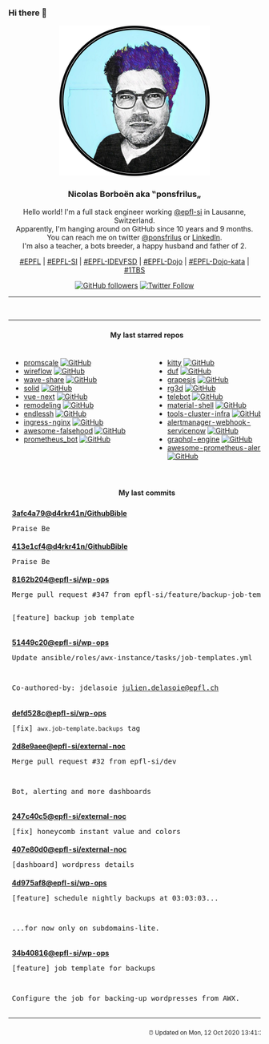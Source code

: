 ### Hi there 👋

<p align="center">
  <!-- use https://avatars3.githubusercontent.com/u/176002?v=4 for your default github picture -->
  <img src="https://raw.githubusercontent.com/ponsfrilus/ponsfrilus/master/img/ponsfrilus.png" title="Nicolas Borboën aka ‟ponsfrilus„" alt="Nicolas Borboën aka ‟ponsfrilus„" />
  <h3 align="center">
    Nicolas Borboën aka ‟ponsfrilus„
  </h3>
  <p align="center">
    Hello world! I'm a full stack engineer working <a href="https://github.com/epfl-si">@epfl-si</a> in Lausanne, Switzerland.
    <br />Apparently, I'm hanging around on GitHub since 10 years and 9 months.
    <br />You can reach me on twitter <a href="https://twitter.com/ponsfrilus">@ponsfrilus</a> or <a href="http://linkedin.com/in/nicolasborboen">LinkedIn</a>.
    <br />I'm also a teacher, a bots breeder, a happy husband and father of 2.
  </p>
  <p align="center">
    <a href="https://www.epfl.ch">#EPFL</a> | 
    <a href="https://github.com/epfl-si/">#EPFL-SI</a> | 
    <a href="https://github.com/epfl-idevfsd">#EPFL-IDEVFSD</a> | 
    <a href="https://github.com/topics/epfl-dojo">#EPFL-Dojo</a> | 
    <a href="https://github.com/topics/epfl-dojo-kata">#EPFL-Dojo-kata</a> | 
    <a href="https://en.wikipedia.org/wiki/Indentation_style#Variant:_1TBS_(OTBS)">#1TBS</a>
  </p>
  <p align="center">
    <a href="https://github.com/ponsfrilus"><img alt="GitHub followers" src="https://img.shields.io/github/followers/ponsfrilus?label=Follow%20me%20on%20github&style=social"></a>
    <a href="https://twitter.com/ponsfrilus"><img alt="Twitter Follow" src="https://img.shields.io/twitter/follow/ponsfrilus?label=follow%20me%20on%20twitter&style=social"></a>
  </p>
  </p><hr><table align="center">
<tr>
<td colspan="2" align="center"><h4>My last starred repos</h4></td>
</tr>
<tr>
<td valign="top">
<ul>
<li>
<a href="https://github.com/timescale/promscale" title="An open-source analytical platform for Prometheus metrics 🚀" target="_blank">promscale</a>&nbsp;<a href="https://github.com/timescale/promscale" title="An open-source analytical platform for Prometheus metrics 🚀" target="_blank"><img src="https://img.shields.io/github/stars/timescale/promscale?style=social" alt="GitHub"></a>
</li>
<li>
<a href="https://github.com/vanila-io/wireflow" title="Wireflow - user flow chart real-time collaborative tool" target="_blank">wireflow</a>&nbsp;<a href="https://github.com/vanila-io/wireflow" title="Wireflow - user flow chart real-time collaborative tool" target="_blank"><img src="https://img.shields.io/github/stars/vanila-io/wireflow?style=social" alt="GitHub"></a>
</li>
<li>
<a href="https://github.com/ggerganov/wave-share" title="Serverless, peer-to-peer, local file sharing through sound" target="_blank">wave-share</a>&nbsp;<a href="https://github.com/ggerganov/wave-share" title="Serverless, peer-to-peer, local file sharing through sound" target="_blank"><img src="https://img.shields.io/github/stars/ggerganov/wave-share?style=social" alt="GitHub"></a>
</li>
<li>
<a href="https://github.com/ryansolid/solid" title="A declarative, efficient, and flexible JavaScript library for building user interfaces." target="_blank">solid</a>&nbsp;<a href="https://github.com/ryansolid/solid" title="A declarative, efficient, and flexible JavaScript library for building user interfaces." target="_blank"><img src="https://img.shields.io/github/stars/ryansolid/solid?style=social" alt="GitHub"></a>
</li>
<li>
<a href="https://github.com/vuejs/vue-next" title="Repo for Vue 3.0" target="_blank">vue-next</a>&nbsp;<a href="https://github.com/vuejs/vue-next" title="Repo for Vue 3.0" target="_blank"><img src="https://img.shields.io/github/stars/vuejs/vue-next?style=social" alt="GitHub"></a>
</li>
<li>
<a href="https://github.com/WardCunningham/remodeling" title="The original wiki rewritten as a single page application" target="_blank">remodeling</a>&nbsp;<a href="https://github.com/WardCunningham/remodeling" title="The original wiki rewritten as a single page application" target="_blank"><img src="https://img.shields.io/github/stars/WardCunningham/remodeling?style=social" alt="GitHub"></a>
</li>
<li>
<a href="https://github.com/skeeto/endlessh" title="SSH tarpit that slowly sends an endless banner" target="_blank">endlessh</a>&nbsp;<a href="https://github.com/skeeto/endlessh" title="SSH tarpit that slowly sends an endless banner" target="_blank"><img src="https://img.shields.io/github/stars/skeeto/endlessh?style=social" alt="GitHub"></a>
</li>
<li>
<a href="https://github.com/kubernetes/ingress-nginx" title="NGINX Ingress Controller for Kubernetes" target="_blank">ingress-nginx</a>&nbsp;<a href="https://github.com/kubernetes/ingress-nginx" title="NGINX Ingress Controller for Kubernetes" target="_blank"><img src="https://img.shields.io/github/stars/kubernetes/ingress-nginx?style=social" alt="GitHub"></a>
</li>
<li>
<a href="https://github.com/kdeldycke/awesome-falsehood" title="😱 Falsehoods Programmers Believe in" target="_blank">awesome-falsehood</a>&nbsp;<a href="https://github.com/kdeldycke/awesome-falsehood" title="😱 Falsehoods Programmers Believe in" target="_blank"><img src="https://img.shields.io/github/stars/kdeldycke/awesome-falsehood?style=social" alt="GitHub"></a>
</li>
<li>
<a href="https://github.com/inCaller/prometheus_bot" title="Telegram bot for prometheus alerting" target="_blank">prometheus_bot</a>&nbsp;<a href="https://github.com/inCaller/prometheus_bot" title="Telegram bot for prometheus alerting" target="_blank"><img src="https://img.shields.io/github/stars/inCaller/prometheus_bot?style=social" alt="GitHub"></a>
</li>
</ul>
<img width="450" height="1" /></td>
<td valign="top">
<ul>
<li>
<a href="https://github.com/kovidgoyal/kitty" title="A cross-platform, fast, feature full, GPU based terminal emulator" target="_blank">kitty</a>&nbsp;<a href="https://github.com/kovidgoyal/kitty" title="A cross-platform, fast, feature full, GPU based terminal emulator" target="_blank"><img src="https://img.shields.io/github/stars/kovidgoyal/kitty?style=social" alt="GitHub"></a>
</li>
<li>
<a href="https://github.com/muesli/duf" title="Disk Usage/Free Utility" target="_blank">duf</a>&nbsp;<a href="https://github.com/muesli/duf" title="Disk Usage/Free Utility" target="_blank"><img src="https://img.shields.io/github/stars/muesli/duf?style=social" alt="GitHub"></a>
</li>
<li>
<a href="https://github.com/artf/grapesjs" title="Free and Open source Web Builder Framework. Next generation tool for building templates without coding" target="_blank">grapesjs</a>&nbsp;<a href="https://github.com/artf/grapesjs" title="Free and Open source Web Builder Framework. Next generation tool for building templates without coding" target="_blank"><img src="https://img.shields.io/github/stars/artf/grapesjs?style=social" alt="GitHub"></a>
</li>
<li>
<a href="https://github.com/mrDIMAS/rg3d" title="3d game engine written in Rust" target="_blank">rg3d</a>&nbsp;<a href="https://github.com/mrDIMAS/rg3d" title="3d game engine written in Rust" target="_blank"><img src="https://img.shields.io/github/stars/mrDIMAS/rg3d?style=social" alt="GitHub"></a>
</li>
<li>
<a href="https://github.com/mullwar/telebot" title="The easy way to write Telegram bots in Node.js" target="_blank">telebot</a>&nbsp;<a href="https://github.com/mullwar/telebot" title="The easy way to write Telegram bots in Node.js" target="_blank"><img src="https://img.shields.io/github/stars/mullwar/telebot?style=social" alt="GitHub"></a>
</li>
<li>
<a href="https://github.com/material-shell/material-shell" title="A modern desktop interface for Linux. Improve your user experience and get rid of the anarchy of traditional desktop workflows. Designed to simplify navigation and reduce the need to manipulate windows in order to improve productivity. It's meant to be 100% predictable and bring the benefits of tools coveted by professionals to everyone." target="_blank">material-shell</a>&nbsp;<a href="https://github.com/material-shell/material-shell" title="A modern desktop interface for Linux. Improve your user experience and get rid of the anarchy of traditional desktop workflows. Designed to simplify navigation and reduce the need to manipulate windows in order to improve productivity. It's meant to be 100% predictable and bring the benefits of tools coveted by professionals to everyone." target="_blank"><img src="https://img.shields.io/github/stars/material-shell/material-shell?style=social" alt="GitHub"></a>
</li>
<li>
<a href="https://github.com/epfl-si/tools-cluster-infra" title="Tools running on the EPFL Tools Cluster ran the gitops way from this repository" target="_blank">tools-cluster-infra</a>&nbsp;<a href="https://github.com/epfl-si/tools-cluster-infra" title="Tools running on the EPFL Tools Cluster ran the gitops way from this repository" target="_blank"><img src="https://img.shields.io/github/stars/epfl-si/tools-cluster-infra?style=social" alt="GitHub"></a>
</li>
<li>
<a href="https://github.com/FXinnovation/alertmanager-webhook-servicenow" title="A Prometheus AlertManager webhook receiver that manages ServiceNow incidents from alerts" target="_blank">alertmanager-webhook-servicenow</a>&nbsp;<a href="https://github.com/FXinnovation/alertmanager-webhook-servicenow" title="A Prometheus AlertManager webhook receiver that manages ServiceNow incidents from alerts" target="_blank"><img src="https://img.shields.io/github/stars/FXinnovation/alertmanager-webhook-servicenow?style=social" alt="GitHub"></a>
</li>
<li>
<a href="https://github.com/hasura/graphql-engine" title="Blazing fast, instant realtime GraphQL APIs on Postgres with fine grained access control, also trigger webhooks on database events." target="_blank">graphql-engine</a>&nbsp;<a href="https://github.com/hasura/graphql-engine" title="Blazing fast, instant realtime GraphQL APIs on Postgres with fine grained access control, also trigger webhooks on database events." target="_blank"><img src="https://img.shields.io/github/stars/hasura/graphql-engine?style=social" alt="GitHub"></a>
</li>
<li>
<a href="https://github.com/samber/awesome-prometheus-alerts" title="🚨 Collection of Prometheus alerting rules" target="_blank">awesome-prometheus-alerts</a>&nbsp;<a href="https://github.com/samber/awesome-prometheus-alerts" title="🚨 Collection of Prometheus alerting rules" target="_blank"><img src="https://img.shields.io/github/stars/samber/awesome-prometheus-alerts?style=social" alt="GitHub"></a>
</li>
</ul>
<img width="450" height="1" /></td>
</tr>
<tr>
<td colspan="2" align="center"><h4>My last commits</h4></td>
</tr>
<tr>
        <td colspan="2">
          <div><strong><a href="https://api.github.com/repos/d4rkr41n/GithubBible/commits/3afc4a79f89c98b8b2191c578807e939dfa6997e" title="2020-10-07T06:24:31.000-05:00" target="_blank">3afc4a79</a><a href="https://github.com/d4rkr41n">@d4rkr41n</a><a href="https://github.com/d4rkr41n/GithubBible" title="null">/GithubBible</a></strong></div>
          <pre>Praise Be</pre>
        </td>
        </tr><tr>
        <td colspan="2">
          <div><strong><a href="https://api.github.com/repos/d4rkr41n/GithubBible/commits/413e1cf4d77558ae444bbab519727200b6515710" title="2020-10-07T06:24:27.000-05:00" target="_blank">413e1cf4</a><a href="https://github.com/d4rkr41n">@d4rkr41n</a><a href="https://github.com/d4rkr41n/GithubBible" title="null">/GithubBible</a></strong></div>
          <pre>Praise Be</pre>
        </td>
        </tr><tr>
        <td colspan="2">
          <div><strong><a href="https://api.github.com/repos/epfl-si/wp-ops/commits/8162b20479c4e73462a39eafdbd31338f15e8eca" title="2020-10-06T09:35:06.000+02:00" target="_blank">8162b204</a><a href="https://github.com/epfl-si">@epfl-si</a><a href="https://github.com/epfl-si/wp-ops" title="DevOps infrastructure for the WordPress-at-EFPL project">/wp-ops</a></strong></div>
          <pre>Merge pull request #347 from epfl-si/feature/backup-job-template

[feature] backup job template</pre>
        </td>
        </tr><tr>
        <td colspan="2">
          <div><strong><a href="https://api.github.com/repos/epfl-si/wp-ops/commits/51449c20a168a0656fede538d3b8e00d2cf2a8c6" title="2020-10-06T09:34:19.000+02:00" target="_blank">51449c20</a><a href="https://github.com/epfl-si">@epfl-si</a><a href="https://github.com/epfl-si/wp-ops" title="DevOps infrastructure for the WordPress-at-EFPL project">/wp-ops</a></strong></div>
          <pre>Update ansible/roles/awx-instance/tasks/job-templates.yml

Co-authored-by: jdelasoie <julien.delasoie@epfl.ch></pre>
        </td>
        </tr><tr>
        <td colspan="2">
          <div><strong><a href="https://api.github.com/repos/epfl-si/wp-ops/commits/defd528c4b12a056074a78b12af5a419dca2aa4b" title="2020-10-06T08:26:40.000+02:00" target="_blank">defd528c</a><a href="https://github.com/epfl-si">@epfl-si</a><a href="https://github.com/epfl-si/wp-ops" title="DevOps infrastructure for the WordPress-at-EFPL project">/wp-ops</a></strong></div>
          <pre>[fix] `awx.job-template.backups` tag</pre>
        </td>
        </tr><tr>
        <td colspan="2">
          <div><strong><a href="https://api.github.com/repos/epfl-si/external-noc/commits/2d8e9aeea372c22972e7c9c08473547b6f0bcdb1" title="2020-10-05T18:26:49.000+02:00" target="_blank">2d8e9aee</a><a href="https://github.com/epfl-si">@epfl-si</a><a href="https://github.com/epfl-si/external-noc" title="External Network Operations Center for EPFL SI IDEV-FSD">/external-noc</a></strong></div>
          <pre>Merge pull request #32 from epfl-si/dev

Bot, alerting and more dashboards</pre>
        </td>
        </tr><tr>
        <td colspan="2">
          <div><strong><a href="https://api.github.com/repos/epfl-si/external-noc/commits/247c40c5e4148d072b7913db833283bb7c9bcea0" title="2020-10-05T18:25:08.000+02:00" target="_blank">247c40c5</a><a href="https://github.com/epfl-si">@epfl-si</a><a href="https://github.com/epfl-si/external-noc" title="External Network Operations Center for EPFL SI IDEV-FSD">/external-noc</a></strong></div>
          <pre>[fix] honeycomb instant value and colors</pre>
        </td>
        </tr><tr>
        <td colspan="2">
          <div><strong><a href="https://api.github.com/repos/epfl-si/external-noc/commits/407e80d076cb713c12997743f8ded97ad9cbac0b" title="2020-10-05T10:57:53.000+02:00" target="_blank">407e80d0</a><a href="https://github.com/epfl-si">@epfl-si</a><a href="https://github.com/epfl-si/external-noc" title="External Network Operations Center for EPFL SI IDEV-FSD">/external-noc</a></strong></div>
          <pre>[dashboard] wordpress details</pre>
        </td>
        </tr><tr>
        <td colspan="2">
          <div><strong><a href="https://api.github.com/repos/epfl-si/wp-ops/commits/4d975af8df7287d35c2c565dd15599d9346418a5" title="2020-10-02T17:59:19.000+02:00" target="_blank">4d975af8</a><a href="https://github.com/epfl-si">@epfl-si</a><a href="https://github.com/epfl-si/wp-ops" title="DevOps infrastructure for the WordPress-at-EFPL project">/wp-ops</a></strong></div>
          <pre>[feature] schedule nightly backups at 03:03:03...

...for now only on subdomains-lite.</pre>
        </td>
        </tr><tr>
        <td colspan="2">
          <div><strong><a href="https://api.github.com/repos/epfl-si/wp-ops/commits/34b4081680602ea905d86e9033d428ace914b71f" title="2020-10-02T17:36:23.000+02:00" target="_blank">34b40816</a><a href="https://github.com/epfl-si">@epfl-si</a><a href="https://github.com/epfl-si/wp-ops" title="DevOps infrastructure for the WordPress-at-EFPL project">/wp-ops</a></strong></div>
          <pre>[feature] job template for backups

Configure the job for backing-up wordpresses from AWX.</pre>
        </td>
        </tr><tfoot>
<tr>
<td colspan="2" align="right">
<img width="900" height="1" />
<small>⏰ Updated on Mon, 12 Oct 2020 13:41:23 GMT</small>
</td>
</tr>
</tfoot>
<br />
</table>
